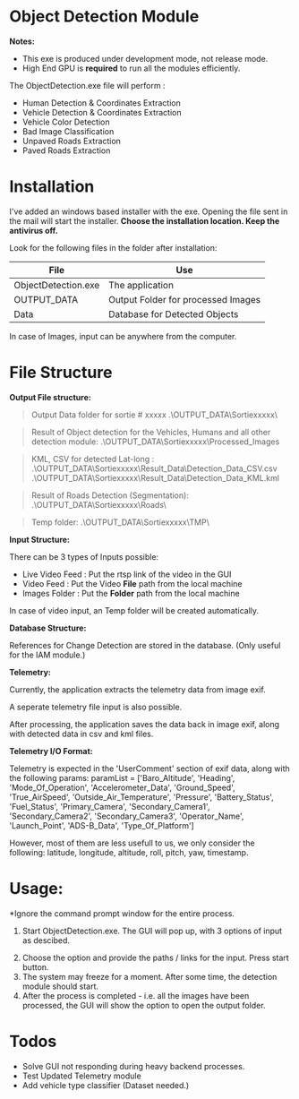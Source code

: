 # Object Detection Module

**Notes:**
* This exe is produced under development mode, not release mode.
* High End GPU is **required** to run all the modules efficiently.

The ObjectDetection.exe file will perform :
- Human Detection & Coordinates Extraction
- Vehicle Detection & Coordinates Extraction
- Vehicle Color Detection
- Bad Image Classification
- Unpaved Roads Extraction
- Paved Roads Extraction

# Installation

I've added an windows based installer with the exe. Opening the file sent in the mail will start the installer.
**Choose the installation location. Keep the antivirus off.**

Look for the following files in the folder after installation:


| File | Use |
| ------ | ------ |
| ObjectDetection.exe | The application |
| OUTPUT_DATA | Output Folder for processed Images |
| Data | Database for Detected Objects |

In case of Images, input can be anywhere from the computer.

# File Structure

**Output File structure:**

>   Output Data folder for sortie # xxxxx
    .\OUTPUT_DATA\Sortiexxxxx\

>   Result of Object detection for the Vehicles, Humans and all other detection         module:
    .\OUTPUT_DATA\Sortiexxxxx\Processed_Images

>   KML, CSV for detected Lat-long :
    .\OUTPUT_DATA\Sortiexxxxx\Result_Data\Detection_Data_CSV.csv
    .\OUTPUT_DATA\Sortiexxxxx\Result_Data\Detection_Data_KML.kml
    
>   Result of Roads Detection (Segmentation):
    .\OUTPUT_DATA\Sortiexxxxx\Roads\
    
>   Temp folder:
    .\OUTPUT_DATA\Sortiexxxxx\TMP\
    
    
**Input Structure:**

There can be 3 types of Inputs possible:
*   Live Video Feed : Put the rtsp link of the video in the GUI
*   Video Feed      : Put the Video **File** path from the local machine
*   Images Folder : Put the **Folder** path from the local machine 

In case of video input, an Temp folder will be created automatically.

**Database Structure:**

References for Change Detection are stored in the database. (Only useful for the IAM module.)


**Telemetry:**

Currently, the application extracts the telemetry data from image exif.

A seperate telemetry file input is also possible.

After processing, the application saves the data back in image exif, along with detected data in csv and kml files.

**Telemetry I/O Format:**

Telemetry is expected in the 'UserComment' section of exif data, along with the following params:
paramList = ['Baro_Altitude', 'Heading', 'Mode_Of_Operation', 'Accelerometer_Data', 'Ground_Speed',
		 'True_AirSpeed', 'Outside_Air_Temperature', 'Pressure', 'Battery_Status', 'Fuel_Status', 'Primary_Camera',
		 'Secondary_Camera1', 'Secondary_Camera2', 'Secondary_Camera3', 'Operator_Name', 'Launch_Point', 'ADS-B_Data',
		 'Type_Of_Platform']

However, most of them are less usefull to us, we only consider the following:
latitude, longitude, altitude, roll, pitch, yaw, timestamp.

# Usage:

*Ignore the command prompt window for the entire process.

1)  Start ObjectDetection.exe. The GUI will pop up, with 3 options of input as descibed.
2.  Choose the option and provide the paths / links for the input. Press start button.
3.  The system may freeze for a moment. After some time, the detection module should start.
4.  After the process is completed - i.e. all the images have been processed, the GUI will show the option to open the output folder.


# Todos

*   Solve GUI not responding during heavy backend processes.
*   Test Updated Telemetry module
*   Add vehicle type classifier (Dataset needed.)
